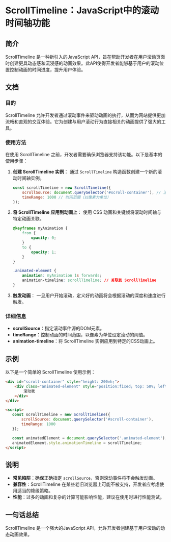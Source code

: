 <!--
Meta Description: # ScrollTimeline：JavaScript中的滚动时间轴功能 ## 简介 ScrollTimeline 是一种新引入的JavaScript API，旨在帮助开发者在用户滚动页面时创建更具动态感和沉浸感的动画效果。此API使得开发者能够基于用户的滚动位置控制动画的时间进度，提升用户体验。 ...
Meta Keywords: scrolltimeline, scrollsource, div, const, document
-->

# ScrollTimeline：JavaScript中的滚动时间轴功能

## 简介
ScrollTimeline 是一种新引入的JavaScript API，旨在帮助开发者在用户滚动页面时创建更具动态感和沉浸感的动画效果。此API使得开发者能够基于用户的滚动位置控制动画的时间进度，提升用户体验。

## 文档
### 目的
ScrollTimeline 允许开发者通过滚动事件来驱动动画的执行，从而为网站提供更加流畅和直观的交互体验。它为创建与用户滚动行为直接相关的动画提供了强大的工具。

### 使用方法
在使用 ScrollTimeline 之前，开发者需要确保浏览器支持该功能。以下是基本的使用步骤：

1. **创建 ScrollTimeline 实例**：
   通过 `ScrollTimeline` 构造函数创建一个新的滚动时间轴实例。

   ```javascript
   const scrollTimeline = new ScrollTimeline({
       scrollSource: document.querySelector('#scroll-container'), // 滚动源
       timeRange: 1000 // 时间范围（以像素为单位）
   });
   ```

2. **将 ScrollTimeline 应用到动画上**：
   使用 CSS 动画和关键帧将滚动时间轴与特定动画关联。

   ```css
   @keyframes myAnimation {
       from {
           opacity: 0;
       }
       to {
           opacity: 1;
       }
   }

   .animated-element {
       animation: myAnimation 1s forwards;
       animation-timeline: scrollTimeline; // 关联到 ScrollTimeline
   }
   ```

3. **触发动画**：
   一旦用户开始滚动，定义好的动画将会根据滚动的深度和速度进行触发。

### 详细信息
- **scrollSource**：指定滚动事件源的DOM元素。
- **timeRange**：控制动画的时间范围，以像素为单位设定滚动的阈值。
- **animation-timeline**：将 ScrollTimeline 实例应用到特定的CSS动画上。

## 示例
以下是一个简单的 ScrollTimeline 使用示例：

```html
<div id="scroll-container" style="height: 200vh;">
    <div class="animated-element" style="position:fixed; top: 50%; left: 50%;">
        滚动我
    </div>
</div>

<script>
   const scrollTimeline = new ScrollTimeline({
       scrollSource: document.querySelector('#scroll-container'),
       timeRange: 1000
   });

   const animatedElement = document.querySelector('.animated-element');
   animatedElement.style.animationTimeline = scrollTimeline;
</script>
```

## 说明
- **常见陷阱**：确保正确指定 `scrollSource`，否则滚动事件将不会触发动画。
- **兼容性**：ScrollTimeline 在某些老旧浏览器上可能不被支持，开发者应考虑使用适当的降级策略。
- **性能**：过多的动画和复杂的计算可能影响性能，建议在使用时进行性能测试。
  
## 一句话总结
ScrollTimeline 是一个强大的JavaScript API，允许开发者创建基于用户滚动的动态动画效果。